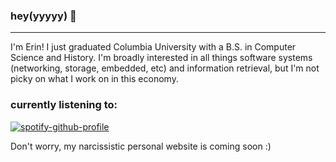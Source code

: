 ### hey(yyyyy) 👋
---
I'm Erin! I just graduated Columbia University with a B.S. in Computer Science and History. I'm broadly interested in all things software systems (networking, storage, embedded, etc) and information retrieval, but I'm not picky on what I work on in this economy. 

### currently listening to:
[![spotify-github-profile](https://spotify-github-profile.vercel.app/api/view?uid=mnlghtmgc&cover_image=true&theme=natemoo-re&show_offline=false&background_color=c0e8bb&interchange=true&bar_color=8cd58b&bar_color_cover=false)](https://spotify-github-profile.vercel.app/api/view?uid=mnlghtmgc&redirect=true)

Don't worry, my narcissistic personal website is coming soon :)
